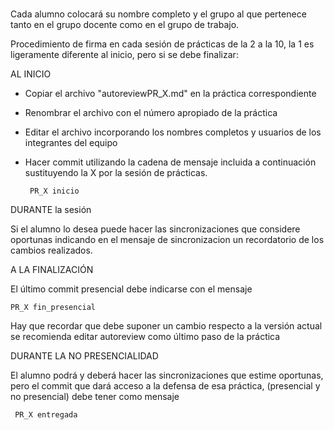 # 

Cada alumno colocará su nombre completo y el grupo al que pertenece tanto en el grupo docente como en el grupo de trabajo.

Procedimiento de firma en cada sesión de prácticas de la 2 a la 10, la 1 es ligeramente diferente al inicio, pero si se debe finalizar:

AL INICIO
- Copiar el archivo "autoreviewPR_X.md" en la práctica correspondiente
- Renombrar el archivo con el número apropiado de la práctica
- Editar el archivo incorporando los nombres completos y usuarios de los integrantes del equipo
- Hacer commit utilizando la cadena de mensaje incluida a continuación sustituyendo la X por la sesión de prácticas.
  
    ``` PR_X inicio```


DURANTE la sesión

Si el alumno lo desea puede hacer las sincronizaciones que considere oportunas indicando en el mensaje de sincronizacion un recordatorio de los cambios realizados.


A LA FINALIZACIÓN

El último commit presencial debe indicarse con el mensaje  

```PR_X fin_presencial```

Hay que recordar que debe suponer un cambio respecto a la versión actual se recomienda editar autoreview como último paso de la práctica


DURANTE LA NO PRESENCIALIDAD

El alumno podrá y deberá hacer las sincronizaciones que estime oportunas, pero el commit que dará acceso a la defensa de esa práctica, (presencial y no presencial) debe tener como mensaje

``` PR_X entregada```